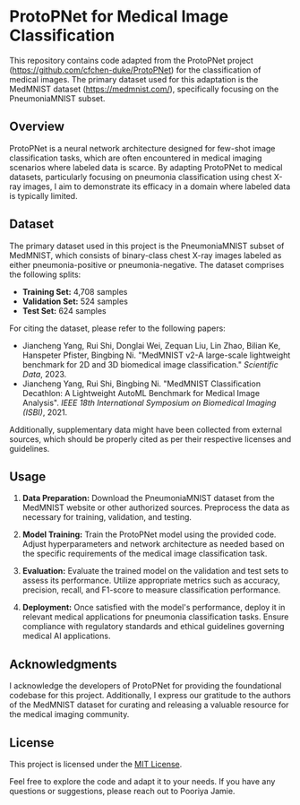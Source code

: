 # ProtoPNet for Medical Image Classification

This repository contains code adapted from the ProtoPNet project (https://github.com/cfchen-duke/ProtoPNet) for the classification of medical images. The primary dataset used for this adaptation is the MedMNIST dataset (https://medmnist.com/), specifically focusing on the PneumoniaMNIST subset.

## Overview

ProtoPNet is a neural network architecture designed for few-shot image classification tasks, which are often encountered in medical imaging scenarios where labeled data is scarce. By adapting ProtoPNet to medical datasets, particularly focusing on pneumonia classification using chest X-ray images, I aim to demonstrate its efficacy in a domain where labeled data is typically limited.

## Dataset

The primary dataset used in this project is the PneumoniaMNIST subset of MedMNIST, which consists of binary-class chest X-ray images labeled as either pneumonia-positive or pneumonia-negative. The dataset comprises the following splits:

- **Training Set:** 4,708 samples
- **Validation Set:** 524 samples
- **Test Set:** 624 samples

For citing the dataset, please refer to the following papers:

- Jiancheng Yang, Rui Shi, Donglai Wei, Zequan Liu, Lin Zhao, Bilian Ke, Hanspeter Pfister, Bingbing Ni. "MedMNIST v2-A large-scale lightweight benchmark for 2D and 3D biomedical image classification." *Scientific Data*, 2023.
- Jiancheng Yang, Rui Shi, Bingbing Ni. "MedMNIST Classification Decathlon: A Lightweight AutoML Benchmark for Medical Image Analysis". *IEEE 18th International Symposium on Biomedical Imaging (ISBI)*, 2021.

Additionally, supplementary data might have been collected from external sources, which should be properly cited as per their respective licenses and guidelines.

## Usage

1. **Data Preparation:** Download the PneumoniaMNIST dataset from the MedMNIST website or other authorized sources. Preprocess the data as necessary for training, validation, and testing.

2. **Model Training:** Train the ProtoPNet model using the provided code. Adjust hyperparameters and network architecture as needed based on the specific requirements of the medical image classification task.

3. **Evaluation:** Evaluate the trained model on the validation and test sets to assess its performance. Utilize appropriate metrics such as accuracy, precision, recall, and F1-score to measure classification performance.

4. **Deployment:** Once satisfied with the model's performance, deploy it in relevant medical applications for pneumonia classification tasks. Ensure compliance with regulatory standards and ethical guidelines governing medical AI applications.

## Acknowledgments

I acknowledge the developers of ProtoPNet for providing the foundational codebase for this project. Additionally, I express our gratitude to the authors of the MedMNIST dataset for curating and releasing a valuable resource for the medical imaging community.

## License

This project is licensed under the [MIT License](LICENSE).

Feel free to explore the code and adapt it to your needs. If you have any questions or suggestions, please reach out to Pooriya Jamie.

